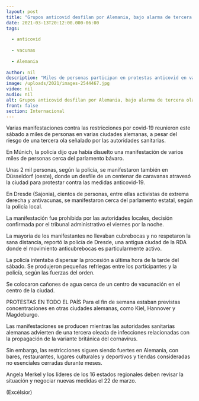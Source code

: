 ```yaml
---
layout: post
title: "Grupos anticovid desfilan por Alemania, bajo alarma de tercera ola"
date: 2021-03-13T20:12:00.000-06:00
tags:
  
  - anticovid
  
  - vacunas
  
  - Alemania
  
author: nil
description: "Miles de personas participan en protestas anticovid en varias ciudades de Alemania, a pesar del riesgo de una tercera ola señalado por las autoridades sanitarias"
image: /uploads/2021/images-2544467.jpg
video: nil
audio: nil
alt: Grupos anticovid desfilan por Alemania, bajo alarma de tercera ola
front: false
section: Internacional
---
```


Varias manifestaciones contra las restricciones por covid-19 reunieron este sábado a miles de personas en varias ciudades alemanas, a pesar del riesgo de una tercera ola señalado por las autoridades sanitarias.

En Múnich, la policía dijo que había disuelto una manifestación de varios miles de personas cerca del parlamento bávaro.

Unas 2 mil personas, según la policía, se manifestaron también en Düsseldorf (oeste), donde un desfile de un centenar de caravanas atravesó la ciudad para protestar contra las medidas anticovid-19.

En Dresde (Sajonia), cientos de personas, entre ellas activistas de extrema derecha y antivacunas, se manifestaron cerca del parlamento estatal, según la policía local.

La manifestación fue prohibida por las autoridades locales, decisión confirmada por el tribunal administrativo el viernes por la noche.

La mayoría de los manifestantes no llevaban cubrebocas y no respetaron la sana distancia, reportó la policía de Dresde, una antigua ciudad de la RDA donde el movimiento anticubrebocas es particularmente activo.

La policía intentaba dispersar la procesión a última hora de la tarde del sábado. Se produjeron pequeñas refriegas entre los participantes y la policía, según las fuerzas del orden.

Se colocaron cañones de agua cerca de un centro de vacunación en el centro de la ciudad.

PROTESTAS EN TODO EL PAÍS
Para el fin de semana estaban previstas concentraciones en otras ciudades alemanas, como Kiel, Hannover y Magdeburgo.

Las manifestaciones se producen mientras las autoridades sanitarias alemanas advierten de una tercera oleada de infecciones relacionadas con la propagación de la variante británica del cornavirus.

Sin embargo, las restricciones siguen siendo fuertes en Alemania, con bares, restaurantes, lugares culturales y deportivos y tiendas consideradas no esenciales cerradas durante meses.

Angela Merkel y los líderes de los 16 estados regionales deben revisar la situación y negociar nuevas medidas el 22 de marzo.

(Excélsior)
